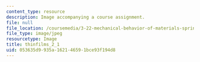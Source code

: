 ```yaml
---
content_type: resource
description: Image accompanying a course assignment.
file: null
file_location: /coursemedia/3-22-mechanical-behavior-of-materials-spring-2008/053635d9935a162146591bce93f194d8_thinfilms_2_1.jpg
file_type: image/jpeg
resourcetype: Image
title: thinfilms_2_1
uid: 053635d9-935a-1621-4659-1bce93f194d8
---
```

